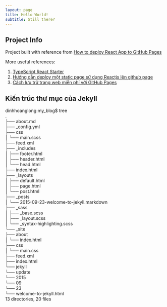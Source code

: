 ```yaml
---
layout: page
title: Hello World!
subtitle: Still there?
---
```


## Project Info

Project built with reference from [How to deploy React App to GitHub Pages](https://dev.to/yuribenjamin/how-to-deploy-react-app-in-github-pages-2a1f)

More useful references:
1. [TypeScript React Starter](https://github.com/Microsoft/TypeScript-React-Starter)
2. [Hướng dẫn deploy một static page sử dụng Reactjs lên github page](https://viblo.asia/p/huong-dan-deploy-mot-static-page-su-dung-reactjs-len-github-page-63vKjGJNZ2R)
3. [Cách lưu trữ trang web miễn phí với GitHub Pages](https://quantrimang.com/cach-luu-tru-trang-web-mien-phi-voi-github-pages-167213)

## Kiến trúc thư mục của Jekyll

dinhhoanglong:my_blog$ tree  
.  
├── about.md  
├── _config.yml  
├── css  
│   └── main.scss  
├── feed.xml  
├── _includes  
│   ├── footer.html  
│   ├── header.html  
│   └── head.html  
├── index.html  
├── _layouts  
│   ├── default.html  
│   ├── page.html  
│   └── post.html  
├── _posts  
│   └── 2015-09-23-welcome-to-jekyll.markdown  
├── _sass  
│   ├── _base.scss  
│   ├── _layout.scss  
│   └── _syntax-highlighting.scss  
└── _site  
    ├── about  
    │   └── index.html  
    ├── css  
    │   └── main.css  
    ├── feed.xml  
    ├── index.html  
    └── jekyll  
        └── update  
            └── 2015  
                └── 09  
                    └── 23  
                        └── welcome-to-jekyll.html  
13 directories, 20 files